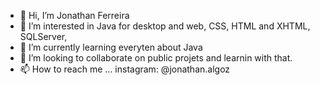 - 👋 Hi, I’m Jonathan Ferreira
- 👀 I’m interested in Java for desktop and web, CSS, HTML and XHTML, SQLServer,
- 🌱 I’m currently learning everyten about Java
- 💞️ I’m looking to collaborate on public projets and learnin with that.
- 📫 How to reach me ...
          instagram: @jonathan.algoz

<!---
jonathanAlgoz/jonathanAlgoz is a ✨ special ✨ repository because its `README.md` (this file) appears on your GitHub profile.
You can click the Preview link to take a look at your changes.
--->
